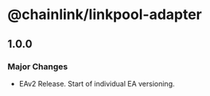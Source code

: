 # @chainlink/linkpool-adapter

## 1.0.0

### Major Changes

- EAv2 Release. Start of individual EA versioning.
